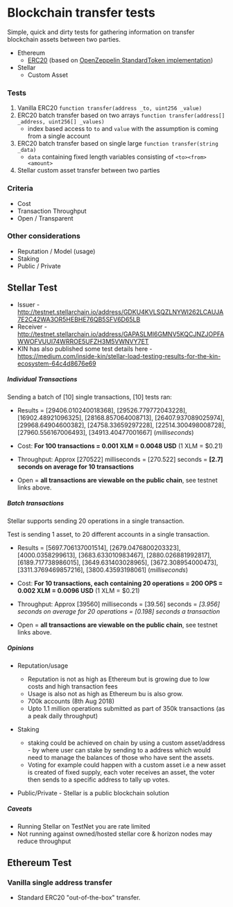 # Blockchain transfer tests

Simple, quick and dirty tests for gathering information on transfer blockchain assets between two parties.

* Ethereum
  * [ERC20](https://theethereum.wiki/w/index.php/ERC20_Token_Standard) (based on [OpenZeppelin StandardToken implementation](https://github.com/OpenZeppelin/openzeppelin-solidity/blob/master/contracts/token/ERC20/StandardToken.sol))
* Stellar 
  * Custom Asset

### Tests

1) Vanilla ERC20 `function transfer(address _to, uint256 _value)`
2) ERC20 batch transfer based on two arrays `function transfer(address[] _address, uint256[] _values)`
    - index based access to `to` and `value` with the assumption is coming from a single account
3) ERC20 batch transfer based on single large `function transfer(string _data)`
    - `data` containing fixed length variables consisting of `<to><from><amount>`
4) Stellar custom asset transfer between two parties

### Criteria

* Cost
* Transaction Throughput
* Open / Transparent

### Other considerations

* Reputation / Model (usage)
* Staking
* Public / Private

## Stellar Test
 
- Issuer - http://testnet.stellarchain.io/address/GDKU4KVLSQZLNYWI262LCAUJA7E2C42WA3OR5HEBHE76QB5SFV6D65LB
- Receiver - http://testnet.stellarchain.io/address/GAPASLMI6GMNV5KQCJNZJOPFAWWOFVUUI74WRROE5UFZH3M5VWNVY7ET
- KIN has also published some test details here - https://medium.com/inside-kin/stellar-load-testing-results-for-the-kin-ecosystem-64c4d8676e69

##### Individual Transactions

Sending a batch of [10] single transactions, [10] tests ran:

* Results = [29406.010240018368], [29526.779772043228], [16902.48921096325], [28168.857064008713], [26407.937089025974], 
[29968.64904600382], [24758.33659297228], [22514.300498008728], [27960.556167006493], [34913.40477001667] (_milliseconds_)

* Cost: **For 100 transactions = 0.001 XLM = 0.0048 USD** (1 XLM = $0.21)
 
* Throughput: Approx [270522] milliseconds = [270.522] seconds = **[2.7] seconds on average for 10 transactions**

* Open = **all transactions are viewable on the public chain**, see testnet links above.

##### Batch transactions 

Stellar supports sending 20 operations in a single transaction.

Test is sending 1 asset, to 20 different accounts in a single transaction.

* Results = [5697.706137001514], [2679.0476800203323], [4000.0358299613], [3683.633010983467], [2880.026881992817], 
[6189.717738986015], [3649.631403028965], [3672.308954000473], [3311.3769469857216], [3800.43593198061] (_milliseconds_)

* Cost: **For 10 transactions, each containing 20 operations = 200 OPS = 0.002 XLM = 0.0096 USD** (1 XLM = $0.21)

* Throughput: Approx [39560] milliseconds = [39.56] seconds = **[3.956] seconds on average for 20 operations* = [0.198] seconds a transaction*

* Open = **all transactions are viewable on the public chain**, see testnet links above.

##### Opinions

* Reputation/usage
    - Reputation is not as high as Ethereum but is growing due to low costs and high transaction fees
    - Usage is also not as high as Ethereum bu is also grow.  
    - 700k accounts (8th Aug 2018)
    - Upto 1.1 million operations submitted as part of 350k transactions (as a peak daily throughput)
    

* Staking 
    - staking could be achieved on chain by using a custom asset/address - by where user can stake by sending to a address which would need to manage the balances of those who have sent the assets.
    - Voting for example could happen with a custom asset i.e a new asset is created of fixed supply, each voter receives an asset, the voter then sends to a specific address to tally up votes. 

* Public/Private - Stellar is a public blockchain solution
 
##### Caveats

* Running Stellar on TestNet you are rate limited
* Not running against owned/hosted stellar core & horizon nodes may reduce throughput


## Ethereum Test

### Vanilla single address transfer

- Standard ERC20 "out-of-the-box" transfer. 
